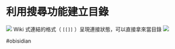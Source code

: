 # 利用搜尋功能建立目錄

![](https://i.imgur.com/hVOROPt.png)
Wiki 式連結的格式（ `[[]]` ）呈現連接狀態，可以直接拿來當目錄
![](https://i.imgur.com/qxpprGz.png)

#obisidian 